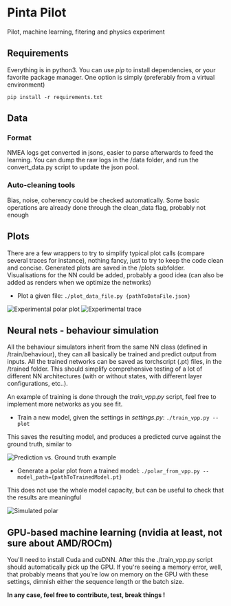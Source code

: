 # Pinta Pilot
Pilot, machine learning, fitering and physics experiment

## Requirements
Everything is in python3. You can use *pip* to install dependencies, or your favorite package manager. One option is simply (preferably from a virtual environment)

`pip install -r requirements.txt`

## Data
### Format
NMEA logs get converted in jsons, easier to parse afterwards to feed the learning. You can dump the raw logs in the /data folder, and run the convert_data.py script to update the json pool.

### Auto-cleaning tools
Bias, noise, coherency could be checked automatically. Some basic operations are already done through the clean_data flag, probably not enough


## Plots
There are a few wrappers to try to simplify typical plot calls (compare several traces for instance), nothing fancy, just to try to keep the code clean and concise. Generated plots are saved in the /plots subfolder.
Visualisations for the NN could be added, probably a good idea (can also be added as renders when we optimize the networks)
- Plot a given file:
`./plot_data_file.py {pathToDataFile.json} `

![Experimental polar plot](../master/ressources/polar_experimental.png?raw=true "Experimental polar plot")
![Experimental trace](../master/ressources/trace.png?raw=true "Experimental trace")

## Neural nets - behaviour simulation
All the behaviour simulators inherit from the same NN class (defined in /train/behaviour), they can all basically be trained and predict output from inputs. All the trained networks can be saved as torchscript (.pt) files, in the /trained folder. This should simplify comprehensive testing of a lot of different NN architectures (with or without states, with different layer configurations, etc..).

An example of training is done through the *train_vpp.py* script, feel free to implement more networks as you see fit.

- Train a new model, given the settings in *settings.py*: `./train_vpp.py --plot`
  
This saves the resulting model, and produces a predicted curve against the ground truth, similar to 

![Prediction vs. Ground truth example](../master/ressources/evaluation.jpg?raw=true "Prediction vs. Ground truth example")


- Generate a polar plot from a trained model: `./polar_from_vpp.py --model_path={pathToTrainedModel.pt}`

This does not use the whole model capacity, but can be useful to check that the results are meaningful

![Simulated polar](../master/ressources/polar_eval.jpg?raw=true "Simulated polar")


## GPU-based machine learning (nvidia at least, not sure about AMD/ROCm)
You'll need to install Cuda and cuDNN. After this the ./train_vpp.py script should automatically pick up the GPU. If you're seeing a memory error, well, that probably means that you're low on memory on the GPU with these settings, dimnish either the sequence length or the batch size.

**In any case, feel free to contribute, test, break things !**
